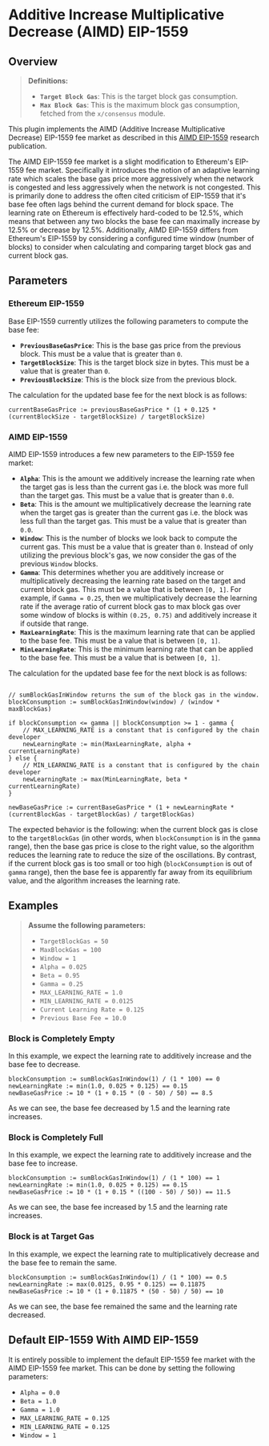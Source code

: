 # Additive Increase Multiplicative Decrease (AIMD) EIP-1559

## Overview

> **Definitions:**
>
> * **`Target Block Gas`**: This is the target block gas consumption.
> * **`Max Block Gas`**: This is the maximum block gas consumption, fetched
>   from the `x/consensus` module.

This plugin implements the AIMD (Additive Increase Multiplicative Decrease)
EIP-1559 fee market as described in this
[AIMD EIP-1559](https://arxiv.org/abs/2110.04753) research publication.

The AIMD EIP-1559 fee market is a slight modification to Ethereum's EIP-1559
fee market. Specifically it introduces the notion of an adaptive learning rate
which scales the base gas price more aggressively when the network is congested
and less aggressively when the network is not congested. This is primarily done
to address the often cited criticism of EIP-1559 that it's base fee often lags
behind the current demand for block space. The learning rate on Ethereum is
effectively hard-coded to be 12.5%, which means that between any two blocks the
base fee can maximally increase by 12.5% or decrease by 12.5%. Additionally,
AIMD EIP-1559 differs from Ethereum's EIP-1559 by considering a configured time
window (number of blocks) to consider when calculating and comparing target
block gas and current block gas.

## Parameters

### Ethereum EIP-1559

Base EIP-1559 currently utilizes the following parameters to compute the base fee:

* **`PreviousBaseGasPrice`**: This is the base gas price from the previous
  block. This must be a value that is greater than `0`.
* **`TargetBlockSize`**: This is the target block size in bytes. This must be a
  value that is greater than `0`.
* **`PreviousBlockSize`**: This is the block size from the previous block.

The calculation for the updated base fee for the next block is as follows:

```golang
currentBaseGasPrice := previousBaseGasPrice * (1 + 0.125 * (currentBlockSize - targetBlockSize) / targetBlockSize)
```

### AIMD EIP-1559

AIMD EIP-1559 introduces a few new parameters to the EIP-1559 fee market:

* **`Alpha`**: This is the amount we additively increase the learning rate when
  the target gas is less than the current gas i.e. the block was
  more full than the target gas. This must be a value that is greater than `0.0`.
* **`Beta`**: This is the amount we multiplicatively decrease the learning rate
  when the target gas is greater than the current gas i.e. the
  block was less full than the target gas. This must be a value that is greater
  than `0.0`.
* **`Window`**: This is the number of blocks we look back to compute the current
  gas. This must be a value that is greater than `0`. Instead of only
  utilizing the previous block's gas, we now consider the gas of
  the previous `Window` blocks.
* **`Gamma`**: This determines whether you are additively increase or
  multiplicatively decreasing the learning rate based on the target and current
  block gas. This must be a value that is between `[0, 1]`. For example,
  if `Gamma = 0.25`, then we multiplicatively decrease the learning rate if the
  average ratio of current block gas to max block gas over some window of
  blocks is within `(0.25, 0.75)` and additively increase it if outside that range.
* **`MaxLearningRate`**: This is the maximum learning rate that can be applied
  to the base fee. This must be a value that is between `[0, 1]`.
* **`MinLearningRate`**: This is the minimum learning rate that can be applied
  to the base fee. This must be a value that is between `[0, 1]`.

The calculation for the updated base fee for the next block is as follows:

```golang

// sumBlockGasInWindow returns the sum of the block gas in the window.
blockConsumption := sumBlockGasInWindow(window) / (window * maxBlockGas)

if blockConsumption <= gamma || blockConsumption >= 1 - gamma {
    // MAX_LEARNING_RATE is a constant that is configured by the chain developer
    newLearningRate := min(MaxLearningRate, alpha + currentLearningRate)
} else {
    // MIN_LEARNING_RATE is a constant that is configured by the chain developer
    newLearningRate := max(MinLearningRate, beta * currentLearningRate)
}

newBaseGasPrice := currentBaseGasPrice * (1 + newLearningRate * (currentBlockGas - targetBlockGas) / targetBlockGas) 
```

The expected behavior is the following: when the current block gas is close to
the `targetBlockGas` (in other words, when `blockConsumption` is in the
`gamma` range), then the base gas price is close to the right value, so the
algorithm reduces the learning rate to reduce the size of the oscillations. By
contrast, if the current block gas is too small or too high
(`blockConsumption` is out of `gamma` range), then the base fee is apparently
far away from its equilibrium value, and the algorithm increases the learning
rate.

## Examples

> **Assume the following parameters:**
>
> * `TargetBlockGas = 50`
> * `MaxBlockGas = 100`
> * `Window = 1`
> * `Alpha = 0.025`
> * `Beta = 0.95`
> * `Gamma = 0.25`
> * `MAX_LEARNING_RATE = 1.0`
> * `MIN_LEARNING_RATE = 0.0125`
> * `Current Learning Rate = 0.125`
> * `Previous Base Fee = 10.0`

### Block is Completely Empty

In this example, we expect the learning rate to additively increase and the base
fee to decrease.

```golang
blockConsumption := sumBlockGasInWindow(1) / (1 * 100) == 0
newLearningRate := min(1.0, 0.025 + 0.125) == 0.15
newBaseGasPrice := 10 * (1 + 0.15 * (0 - 50) / 50) == 8.5
```

As we can see, the base fee decreased by 1.5 and the learning rate increases.

### Block is Completely Full

In this example, we expect the learning rate to additively increase and the base
fee to increase.

```golang
blockConsumption := sumBlockGasInWindow(1) / (1 * 100) == 1
newLearningRate := min(1.0, 0.025 + 0.125) == 0.15
newBaseGasPrice := 10 * (1 + 0.15 * ((100 - 50) / 50)) == 11.5
```

As we can see, the base fee increased by 1.5 and the learning rate increases.

### Block is at Target Gas

In this example, we expect the learning rate to multiplicatively decrease and the
base fee to remain the same.

```golang
blockConsumption := sumBlockGasInWindow(1) / (1 * 100) == 0.5
newLearningRate := max(0.0125, 0.95 * 0.125) == 0.11875
newBaseGasPrice := 10 * (1 + 0.11875 * (50 - 50) / 50) == 10
```

As we can see, the base fee remained the same and the learning rate decreased.

## Default EIP-1559 With AIMD EIP-1559

It is entirely possible to implement the default EIP-1559 fee market with the
AIMD EIP-1559 fee market. This can be done by setting the following parameters:

* `Alpha = 0.0`
* `Beta = 1.0`
* `Gamma = 1.0`
* `MAX_LEARNING_RATE = 0.125`
* `MIN_LEARNING_RATE = 0.125`
* `Window = 1`
